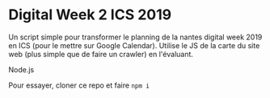 # Digital Week 2 ICS 2019

Un script simple pour transformer le planning de la nantes digital week 2019 en ICS (pour le mettre sur Google Calendar).
Utilise le JS de la carte du site web (plus simple que de faire un crawler) en l'évaluant.

Node.js

Pour essayer, cloner ce repo et faire `npm i`